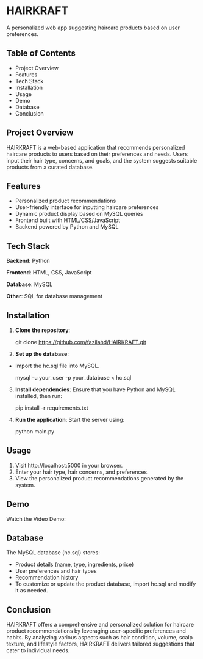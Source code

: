 # HAIRKRAFT
A personalized web app suggesting haircare products based on user preferences.

## Table of Contents
* Project Overview
* Features
* Tech Stack
* Installation
* Usage
* Demo
* Database
* Conclusion
  
## Project Overview
HAIRKRAFT is a web-based application that recommends personalized haircare products to users based on their preferences and needs. Users input their hair type, concerns, and goals, and the system suggests suitable products from a curated database.

## Features
* Personalized product recommendations
* User-friendly interface for inputting haircare preferences
* Dynamic product display based on MySQL queries
* Frontend built with HTML/CSS/JavaScript
* Backend powered by Python and MySQL
  
## Tech Stack
**Backend**: Python

**Frontend**: HTML, CSS, JavaScript

**Database**: MySQL

**Other**: SQL for database management

## Installation
1. **Clone the repository**:
   
     git clone https://github.com/fazilahd/HAIRKRAFT.git

2. **Set up the database**:

* Import the hc.sql file into MySQL.
 
  mysql -u your_user -p your_database < hc.sql

3. **Install dependencies**: Ensure that you have Python and MySQL installed, then run:

     pip install -r requirements.txt

4. **Run the application**: Start the server using:

     python main.py
   
## Usage
1. Visit http://localhost:5000 in your browser.
2. Enter your hair type, hair concerns, and preferences.
3. View the personalized product recommendations generated by the system.
   
## Demo

Watch the Video Demo:

## Database
The MySQL database (hc.sql) stores:

* Product details (name, type, ingredients, price)
* User preferences and hair types
* Recommendation history
* To customize or update the product database, import hc.sql and modify it as needed.

## Conclusion
HAIRKRAFT offers a comprehensive and personalized solution for haircare product recommendations by leveraging user-specific preferences and habits. By analyzing various aspects such as hair condition, volume, scalp texture, and lifestyle factors, HAIRKRAFT delivers tailored suggestions that cater to individual needs.
